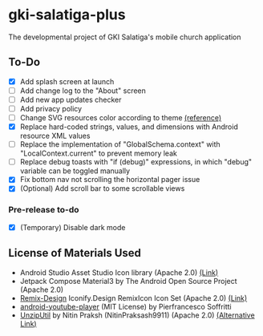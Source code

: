 # gki-salatiga-plus
The developmental project of GKI Salatiga's mobile church application

## To-Do

- [X] Add splash screen at launch
- [ ] Add change log to the "About" screen
- [ ] Add new app updates checker
- [ ] Add privacy policy
- [ ] Change SVG resources color according to theme [(reference)](https://stackoverflow.com/questions/33126904/change-fillcolor-of-a-vector-in-android-programmatically)
- [X] Replace hard-coded strings, values, and dimensions with Android resource XML values
- [ ] Replace the implementation of "GlobalSchema.context" with "LocalContext.current" to prevent memory leak
- [ ] Replace debug toasts with "if (debug)" expressions, in which "debug" variable can be toggled manually
- [X] Fix bottom nav not scrolling the horizontal pager issue
- [X] (Optional) Add scroll bar to some scrollable views

### Pre-release to-do

- [X] (Temporary) Disable dark mode

## License of Materials Used

- Android Studio Asset Studio Icon library (Apache 2.0) [(Link)](https://developer.android.com/studio/write/create-app-icons)
- Jetpack Compose Material3 by The Android Open Source Project (Apache 2.0)
- [Remix-Design](https://github.com/Remix-Design) Iconify.Design RemixIcon Icon Set (Apache 2.0) [(Link)](https://icon-sets.iconify.design/ri)
- [android-youtube-player](https://github.com/PierfrancescoSoffritti/android-youtube-player) (MIT License) by Pierfrancesco Soffritti
- [UnzipUtil](https://prakashnitin.medium.com/unzipping-files-in-android-kotlin-2a2a2d5eb7ae) by Nitin Praksh (NitinPraksash9911) (Apache 2.0) [(Alternative Link)](https://gist.github.com/NitinPraksash9911/dea21ec4b8ae7df068f8f891187b6d1e)
